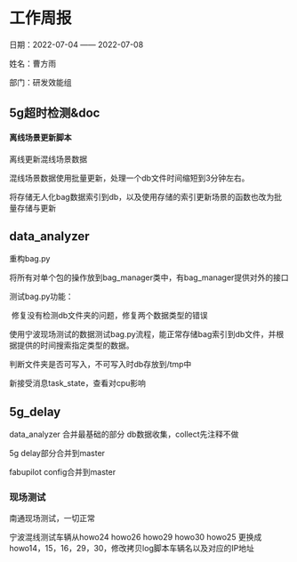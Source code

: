 # 工作周报

日期：2022-07-04 —— 2022-07-08

姓名：曹方雨

部门：研发效能组

## 5g超时检测&doc

#### 离线场景更新脚本

离线更新混线场景数据

混线场景数据使用批量更新，处理一个db文件时间缩短到3分钟左右。

将存储无人化bag数据索引到db，以及使用存储的索引更新场景的函数也改为批量存储与更新

## data_analyzer

重构bag.py

​    将所有对单个包的操作放到bag_manager类中，有bag_manager提供对外的接口

测试bag.py功能：

​    修复没有检测db文件夹的问题，修复两个数据类型的错误

​    使用宁波现场测试的数据测试bag.py流程，能正常存储bag索引到db文件，并根据提供的时间搜索指定类型的数据。

判断文件夹是否可写入，不可写入时db存放到/tmp中

新接受消息task_state，查看对cpu影响

## 5g_delay

data_analyzer 合并最基础的部分 db数据收集，collect先注释不做

5g delay部分合并到master

fabupilot config合并到master

### 现场测试

南通现场测试，一切正常

宁波混线测试车辆从howo24 howo26 howo29 howo30 howo25 更换成 howo14，15，16，29，30，修改拷贝log脚本车辆名以及对应的IP地址

